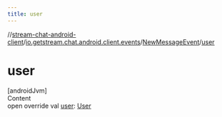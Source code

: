```yaml
---
title: user
---
```

//[stream-chat-android-client](../../../index.md)/[io.getstream.chat.android.client.events](../index.md)/[NewMessageEvent](index.md)/[user](user.md)



# user  
[androidJvm]  
Content  
open override val [user](user.md): [User](../../io.getstream.chat.android.client.models/User/index.md)  



